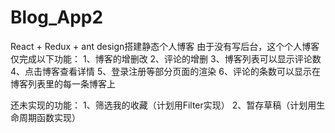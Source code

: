 ﻿# Blog_App2
React + Redux + ant design搭建静态个人博客
由于没有写后台，这个个人博客仅完成以下功能：
1、博客的增删改
2、评论的增删
3、博客列表可以显示评论数
4、点击博客查看详情
5、登录注册等部分页面的渲染
6、评论的条数可以显示在博客列表里的每一条博客上


还未实现的功能：
1、筛选我的收藏（计划用Filter实现）
2、暂存草稿（计划用生命周期函数实现）
